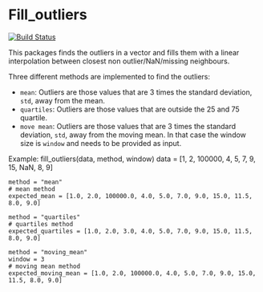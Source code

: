 # Fill_outliers

[![Build Status](https://github.com/natxofp/Fill_outliers.jl/actions/workflows/CI.yml/badge.svg?branch=main)](https://github.com/natxofp/Fill_outliers.jl/actions/workflows/CI.yml?query=branch%3Amain)

This packages finds the outliers in a vector and fills them with a linear interpolation between closest non outlier/NaN/missing neighbours.

Three different methods are implemented to find the outliers:
- `mean`: Outliers are those values that are 3 times the standard deviation, `std`, away from the mean.
- `quartiles`: Outliers are those values that are outside the 25 and 75 quartile.
- `move mean`: Outliers are those values that are 3 times the standard deviation, `std`, away from the moving mean. In that case the window size is `window` and needs to be provided as input.

Example: 
fill_outliers(data, method, window)
    data = [1, 2, 100000, 4, 5, 7, 9, 15, NaN, 8, 9]
    
    method = "mean"
    # mean method
    expected_mean = [1.0, 2.0, 100000.0, 4.0, 5.0, 7.0, 9.0, 15.0, 11.5, 8.0, 9.0]

    method = "quartiles"
    # quartiles method
    expected_quartiles = [1.0, 2.0, 3.0, 4.0, 5.0, 7.0, 9.0, 15.0, 11.5, 8.0, 9.0]

    method = "moving_mean"
    window = 3
    # moving mean method
    expected_moving_mean = [1.0, 2.0, 100000.0, 4.0, 5.0, 7.0, 9.0, 15.0, 11.5, 8.0, 9.0]
